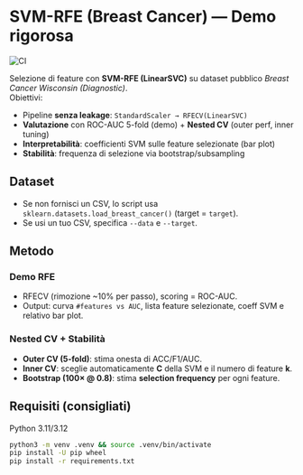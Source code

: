 # SVM-RFE (Breast Cancer) — Demo rigorosa

![CI](https://github.com/<TUO_USER>/<TUO_REPO>/actions/workflows/run.yml/badge.svg)

Selezione di feature con **SVM-RFE (LinearSVC)** su dataset pubblico *Breast Cancer Wisconsin (Diagnostic)*.  
Obiettivi:
- Pipeline **senza leakage**: `StandardScaler → RFECV(LinearSVC)`
- **Valutazione** con ROC-AUC 5-fold (demo) + **Nested CV** (outer perf, inner tuning)
- **Interpretabilità**: coefficienti SVM sulle feature selezionate (bar plot)
- **Stabilità**: frequenza di selezione via bootstrap/subsampling

## Dataset
- Se non fornisci un CSV, lo script usa `sklearn.datasets.load_breast_cancer()` (target = `target`).
- Se usi un tuo CSV, specifica `--data` e `--target`.

## Metodo
### Demo RFE
- RFECV (rimozione ~10% per passo), scoring = ROC-AUC.
- Output: curva `#features vs AUC`, lista feature selezionate, coeff SVM e relativo bar plot.

### Nested CV + Stabilità
- **Outer CV (5-fold)**: stima onesta di ACC/F1/AUC.
- **Inner CV**: sceglie automaticamente **C** della SVM e il numero di feature **k**.
- **Bootstrap (100× @ 0.8)**: stima **selection frequency** per ogni feature.

## Requisiti (consigliati)
Python 3.11/3.12
```bash
python3 -m venv .venv && source .venv/bin/activate
pip install -U pip wheel
pip install -r requirements.txt


